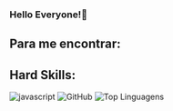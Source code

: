 ### Hello Everyone!👋
## Para me encontrar:


## Hard Skills:
![javascript](https://img.shields.io/badge/JavaScript-323330?style=for-the-badge&logo=javascript&logoColor=F7DF1E) 
![GitHub](https://img.shields.io/badge/github-%23121011.svg?style=for-the-badge&logo=github&logoColor=white)
![Top Linguagens](https://github-readme-stats.vercel.app/api/top-langs/?username=HenriqueMundim&theme=tokyonight&custom_title=Top%20%Linguagens)

<!--
**CastorGleydson/CastorGleydson** is a ✨ _special_ ✨ repository because its `README.md` (this file) appears on your GitHub profile.

Here are some ideas to get you started:

- 🔭 I’m currently working on ...
- 🌱 I’m currently learning ...
- 👯 I’m looking to collaborate on ...
- 🤔 I’m looking for help with ...
- 💬 Ask me about ...
- 📫 How to reach me: ...
- 😄 Pronouns: ...
- ⚡ Fun fact: ...
-->
